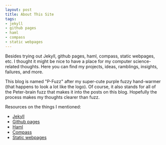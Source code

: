 ```yaml
---
layout: post 
title: About This Site
tags:
- jekyll
- github pages
- haml
- compass
- static webpages
---
```


Besides trying out Jekyll, github pages, haml, compass, static webpages, etc. I thought it might be nice to have a place for my computer science-related thoughts. Here you can find my projects, ideas, ramblings, insights, failures, and more.

This blog is named "P-Fuzz" after my super-cute purple fuzzy hand-warmer (that happens to look a lot like the logo). Of course, it also stands for all of the Peter-brain fuzz that makes it into the posts on this blog. Hopefully the process makes my thoughts clearer than fuzz.

Resources on the things I mentioned:

* [Jekyll](http://jekyllrb.com)
* [Github pages](http://pages.github.com)
* [Haml](http://haml.info)
* [Compass](http://compass-style.org)
* [Static webpages](/archives/static-webpages.html)
